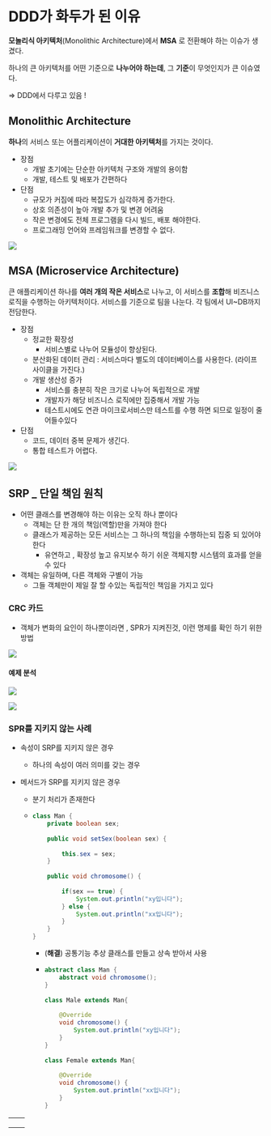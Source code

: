 # DDD가 화두가 된 이유 

 **모놀리식 아키텍처**(Monolithic Architecture)에서 **MSA** 로 전환해야 하는 이슈가 생겼다. 

하나의 큰 아키텍처를 어떤 기준으로 **나누어야 하는데**,  그 **기준**이 무엇인지가 큰 이슈였다. 

=> DDD에서 다루고 있음 ! 



## Monolithic Architecture

**하나**의 서비스 또는 어플리케이션이 **거대한 아키텍처**를 가지는 것이다. 

- 장점
  - 개발 초기에는 단순한 아키텍처 구조와 개발의 용이함
  - 개발, 테스트 및 배포가 간편하다
- 단점
  - 규모가 커짐에 따라 복잡도가 심각하게 증가한다.
  - 상호 의존성이 높아 개발 추가 및 변경 어려움
  - 작은 변경에도 전체 프로그램을 다시 빌드, 배포 해야한다. 
  - 프로그래밍 언어와 프레임워크를 변경할 수 없다.

![](https://imgur.com/RRseBH2.png)



## MSA (Microservice Architecture)

큰 애플리케이션 하나를 **여러 개의 작은 서비스**로 나누고, 이 서비스를 **조합**해 비즈니스 로직을 수행하는 아키텍처이다. 
서비스를 기준으로 팀을 나눈다. 각 팀에서 UI~DB까지 전담한다. 

- 장점
  - 정교한 확장성
    - 서비스별로 나누어 모듈성이 향상된다.
  - 분산화된 데이터 관리 : 서비스마다 별도의 데이터베이스를 사용한다. (라이프사이클을 가진다.)
  - 개발 생산성 증가
    - 서비스를 충분히 작은 크기로 나누어 독립적으로 개발
    - 개발자가  해당 비즈니스 로직에만 집중해서 개발 가능 
    - 테스트시에도 연관 마이크로서비스만 테스트를 수행 하면 되므로 일정이 줄어들수있다
- 단점 
  - 코드, 데이터 중복 문제가 생긴다.
  - 통합 테스트가 어렵다.

![](https://imgur.com/nxQ5E9q.png)





## SRP _ 단일 책임 원칙 

- 어떤 클래스를 변경해야 하는 이유는 오직 하나 뿐이다
  - 객체는 단 한 개의 책임(역할)만을 가져야 한다
  - 클래스가 제공하는 모든 서비스는 그 하나의 책임을 수행하는되 집중 되 있어야 한다 
    - 유연하고 , 확장성 높고 유지보수 하기 쉬운 객체지향 시스템의 효과를 얻을수 있다
- 객체는 유일하며, 다른 객체와 구별이 가능
  - 그들 객체만이 제일 잘 할 수있는 독립적인 책임을 가지고 있다



### CRC 카드 

- 객체가 변화의 요인이 하나뿐이라면 , SPR가 지켜진것, 이런 명제를 확인 하기 위한 방법

![](https://imgur.com/GReFxKB.png)

#### 예제 분석

![](https://imgur.com/wtBa4Ou.png)

![](https://imgur.com/nztwbVY.png)

### SPR를 지키지 않는 사례

- 속성이 SRP를 지키지 않은 경우

  - 하나의 속성이 여러 의미를 갖는 경우

- 메서드가 SRP를 지키지 않은 경우 

  - 분기 처리가 존재한다

  - ```java
    class Man {
        private boolean sex;
        
        public void setSex(boolean sex) {
        
            this.sex = sex;
        }
        
        public void chromosome() {
            
            if(sex == true) {
                System.out.println("xy입니다");
            } else {
                System.out.println("xx입니다");
            }
        }
    }
    
    ```

    - (**해결**) 공통기능 추상 클래스를 만들고 상속 받아서 사용 

    - ```java
      abstract class Man {
          abstract void chromosome();
      }
       
      class Male extends Man{
       
          @Override
          void chromosome() {
              System.out.println("xy입니다");
          }
      }
       
      class Female extends Man{
          
          @Override
          void chromosome() {
              System.out.println("xx입니다");
          }
      }
      
      ```

|      |      |
| ---- | ---- |
|      |      |
|      |      |
|      |      |